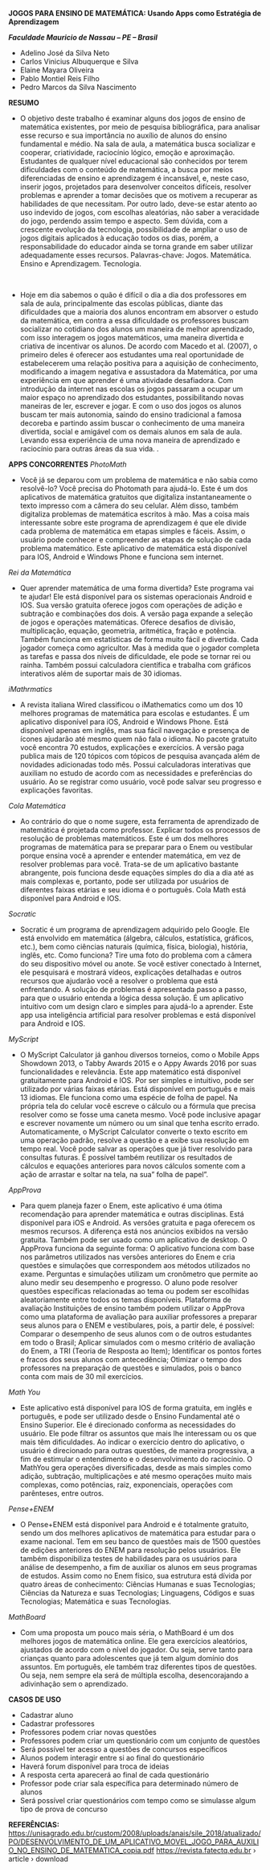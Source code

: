 
**JOGOS PARA ENSINO DE MATEMÁTICA: Usando Apps como Estratégia de Aprendizagem**

_**Faculdade Mauricio de Nassau – PE – Brasil**_

- Adelino José da Silva Neto
- Carlos Vinicius Albuquerque e Silva
- Elaine Mayara Oliveira
- Pablo Montiel Reis Filho
- Pedro Marcos da Silva Nascimento

**RESUMO**
- O objetivo deste trabalho é examinar alguns dos jogos de ensino de matemática existentes, por meio de pesquisa bibliográfica, para analisar esse recurso e sua importância no auxílio de alunos do ensino fundamental e médio. Na sala de aula, a matemática busca socializar e cooperar, criatividade, raciocínio lógico, emoção e aproximação. Estudantes de qualquer nível educacional são conhecidos por terem dificuldades com o conteúdo de matemática, a busca por meios diferenciadas de ensino e aprendizagem é incansável, e, neste caso, inserir jogos, projetados para desenvolver conceitos difíceis, resolver problemas e aprender a tomar decisões que os motivem a recuperar as habilidades de que necessitam. Por outro lado, deve-se estar atento ao uso indevido de jogos, com escolhas aleatórias, não saber a veracidade do jogo, perdendo assim tempo e aspecto.
Sem dúvida, com a crescente evolução da tecnologia, possibilidade de ampliar o uso de jogos digitais aplicados à educação todos os dias, porém, a responsabilidade do educador ainda se torna grande em saber utilizar adequadamente esses recursos.
Palavras-chave: Jogos. Matemática. Ensino e Aprendizagem. Tecnologia.

<br>

- Hoje em dia sabemos o quão é difícil o dia a dia dos professores em sala de aula, principalmente das escolas públicas, diante das dificuldades que a maioria dos alunos encontram em absorver o estudo da matemática, em contra a essa dificuldade os professores buscam socializar no cotidiano dos alunos um maneira de melhor aprendizado, com isso interagem os jogos matemáticos, uma maneira divertida e criativa de incentivar os alunos. De acordo com Macedo et al. (2007), o primeiro deles é oferecer aos estudantes uma real oportunidade de estabelecerem uma relação positiva para a aquisição de conhecimento, modificando a imagem negativa e assustadora da Matemática, por uma experiência em que aprender é uma atividade desafiadora.
Com introdução da internet nas escolas os jogos passaram a ocupar um maior espaço no aprendizado dos estudantes, possibilitando novas maneiras de ler, escrever e jogar. E com o uso dos jogos os alunos buscam ter mais autonomia, saindo do ensino tradicional a famosa decoreba e partindo assim buscar o conhecimento de uma maneira divertida, social e amigável com os demais alunos em sala de aula. Levando essa experiência de uma nova maneira de aprendizado e raciocínio para outras áreas da sua vida.
.

**APPS CONCORRENTES**
*PhotoMath*
- Você já se deparou com um problema de matemática e não sabia como resolvê-lo? Você precisa do Photomath para ajudá-lo. Este é um dos aplicativos de matemática gratuitos que digitaliza instantaneamente o texto impresso com a câmera do seu celular. Além disso, também digitaliza problemas de matemática escritos à mão. Mas a coisa mais interessante sobre este programa de aprendizagem é que ele divide cada problema de matemática em etapas simples e fáceis. Assim, o usuário pode conhecer e compreender as etapas de solução de cada problema matemático. Este aplicativo de matemática está disponível para IOS, Android e Windows Phone e funciona sem internet.

*Rei da Matemática*
- Quer aprender matemática de uma forma divertida? Este programa vai te ajudar! Ele está disponível para os sistemas operacionais Android e IOS. Sua versão gratuita oferece jogos com operações de adição e subtração e combinações dos dois. A versão paga expande a seleção de jogos e operações matemáticas. Oferece desafios de divisão, multiplicação, equação, geometria, aritmética, fração e potência. Também funciona em estatísticas de forma muito fácil e divertida. Cada jogador começa como agricultor. Mas à medida que o jogador completa as tarefas e passa dos níveis de dificuldade, ele pode se tornar rei ou rainha. Também possui calculadora científica e trabalha com gráficos interativos além de suportar mais de 30 idiomas.

*iMathrmatics*
- A revista italiana Wired classificou o iMathematics como um dos 10 melhores programas de matemática para escolas e estudantes. É um aplicativo disponível para iOS, Android e Windows Phone. Está disponível apenas em inglês, mas sua fácil navegação e presença de ícones ajudarão até mesmo quem não fala o idioma. No pacote gratuito você encontra 70 estudos, explicações e exercícios. A versão paga publica mais de 120 tópicos com tópicos de pesquisa avançada além de novidades adicionadas todo mês. Possui calculadoras interativas que auxiliam no estudo de acordo com as necessidades e preferências do usuário. Ao se registrar como usuário, você pode salvar seu progresso e explicações favoritas.

*Cola Matemática*
- Ao contrário do que o nome sugere, esta ferramenta de aprendizado de matemática é projetada como professor. Explicar todos os processos de resolução de problemas matemáticos. Este é um dos melhores programas de matemática para se preparar para o Enem ou vestibular porque ensina você a aprender e entender matemática, em vez de resolver problemas para você. Trata-se de um aplicativo bastante abrangente, pois funciona desde equações simples do dia a dia até as mais complexas e, portanto, pode ser utilizada por usuários de diferentes faixas etárias e seu idioma é o português. Cola Math está disponível para Android e IOS.

*Socratic*
- Socratic é um programa de aprendizagem adquirido pelo Google. Ele está envolvido em matemática (álgebra, cálculos, estatística, gráficos, etc.), bem como ciências naturais (química, física, biologia), história, inglês, etc. Como funciona? Tire uma foto do problema com a câmera do seu dispositivo móvel ou anote. Se você estiver conectado à Internet, ele pesquisará e mostrará vídeos, explicações detalhadas e outros recursos que ajudarão você a resolver o problema que está enfrentando. A solução de problemas é apresentada passo a passo, para que o usuário entenda a lógica dessa solução. É um aplicativo intuitivo com um design claro e simples para ajudá-lo a aprender. Este app usa inteligência artificial para resolver problemas e está disponível para Android e IOS.

*MyScript*
- O MyScript Calculator já ganhou diversos torneios, como o Mobile Apps Showdown 2013, o Tabby Awards 2015 e o Appy Awards 2016 por suas funcionalidades e relevância. Este app matemático está disponível gratuitamente para Android e IOS. Por ser simples e intuitivo, pode ser utilizado por várias faixas etárias. Está disponível em português e mais 13 idiomas.
Ele funciona como uma espécie de folha de papel. Na própria tela do celular você escreve o cálculo ou a fórmula que precisa resolver como se fosse uma caneta mesmo. Você pode inclusive apagar e escrever novamente um número ou um sinal que tenha escrito errado.
Automaticamente, o MyScript Calculator converte o texto escrito em uma operação padrão, resolve a questão e a exibe sua resolução em tempo real.
Você pode salvar as operações que já tiver resolvido para consultas futuras. É possível também reutilizar os resultados de cálculos e equações anteriores para novos cálculos somente com a ação de arrastar e soltar na tela, na sua” folha de papel”.

*AppProva*
- Para quem planeja fazer o Enem, este aplicativo é uma ótima recomendação para aprender matemática e outras disciplinas. Está disponível para iOS e Android. As versões gratuita e paga oferecem os mesmos recursos. A diferença está nos anúncios exibidos na versão gratuita. Também pode ser usado como um aplicativo de desktop. O AppProva funciona da seguinte forma: O aplicativo funciona com base nos parâmetros utilizados nas versões anteriores do Enem e cria questões e simulações que correspondem aos métodos utilizados no exame. Perguntas e simulações utilizam um cronômetro que permite ao aluno medir seu desempenho e progresso. O aluno pode resolver questões específicas relacionadas ao tema ou podem ser escolhidas aleatoriamente entre todos os temas disponíveis.
Plataforma de avaliação
Instituições de ensino também podem utilizar o AppProva como uma plataforma de avaliação para auxiliar professores a preparar seus alunos para o ENEM e vestibulares, pois, a partir dele, é possível:
Comparar o desempenho de seus alunos com o de outros estudantes em todo o Brasil;
Aplicar simulados com o mesmo critério de avaliação do Enem, a TRI (Teoria de Resposta ao Item);
Identificar os pontos fortes e fracos dos seus alunos com antecedência;
Otimizar o tempo dos professores na preparação de questões e simulados, pois o banco conta com mais de 30 mil exercícios.

*Math You*
- Este aplicativo está disponível para IOS de forma gratuita, em inglês e português, e pode ser utilizado desde o Ensino Fundamental até o Ensino Superior. Ele é direcionado conforma as necessidades do usuário. Ele pode filtrar os assuntos que mais lhe interessam ou os que mais têm dificuldades.
Ao indicar o exercício dentro do aplicativo, o usuário é direcionado para outras questões, de maneira progressiva, a fim de estimular o entendimento e o desenvolvimento do raciocínio.
O MathYou gera operações diversificadas, desde as mais simples como adição, subtração, multiplicações e até mesmo operações muito mais complexas, como potências, raiz, exponenciais, operações com parênteses, entre outros.

*Pense+ENEM*
- O Pense+ENEM está disponível para Android e é totalmente gratuito, sendo um dos melhores aplicativos de matemática para estudar para o exame nacional.
Tem em seu banco de questões mais de 1500 questões de edições anteriores do ENEM para resolução pelos usuários. Ele também disponibiliza testes de habilidades para os usuários para análise de desempenho, a fim de auxiliar os alunos em seus programas de estudos.
Assim como no Enem físico, sua estrutura está dívida por quatro áreas de conhecimento:
Ciências Humanas e suas Tecnologias;
Ciências da Natureza e suas Tecnologias;
Linguagens, Códigos e suas Tecnologias;
Matemática e suas Tecnologias.

*MathBoard*
- Com uma proposta um pouco mais séria, o MathBoard é um dos melhores jogos de matemática online. Ele gera exercícios aleatórios, ajustados de acordo com o nível do jogador. Ou seja, serve tanto para crianças quanto para adolescentes que já tem algum domínio dos assuntos.
Em português, ele também traz diferentes tipos de questões. Ou seja, nem sempre ela será de múltipla escolha, desencorajando a adivinhação sem o aprendizado.


**CASOS DE USO**
- Cadastrar aluno
- Cadastrar professores
- Professores podem criar novas questões
- Professores podem criar um questionário com um conjunto de questões
- Será possível ter acesso a questões de concursos específicos
- Alunos podem interagir entre si ao final do questionário
- Haverá forum disponível para troca de ideias
- A resposta certa aparecerá ao final de cada questionário
- Professor pode criar sala específica para determinado número de alunos
- Será possível criar questionários com tempo como se simulasse algum tipo de prova de concurso

**REFERÊNCIAS:**
https://unisagrado.edu.br/custom/2008/uploads/anais/sile_2018/atualizado/PO/DESENVOLVIMENTO_DE_UM_APLICATIVO_MOVEL_JOGO_PARA_AUXILIO_NO_ENSINO_DE_MATEMATICA_copia.pdf
https://revista.fatectq.edu.br › article › download

 
 



